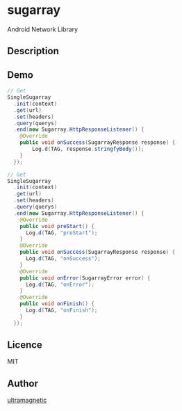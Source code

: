 # sugarray

Android Network Library

## Description

## Demo

``` Java
// Get
SingleSugarray
  .init(context)
  .get(url)
  .set(headers)
  .query(querys)
  .end(new Sugarray.HttpResponseListener() {
    @Override
    public void onSuccess(SugarrayResponse response) {
        Log.d(TAG, response.stringfyBody());
    }
  });

// Get
SingleSugarray
  .init(context)
  .get(url)
  .set(headers)
  .query(querys)
  .end(new Sugarray.HttpResponseListener() {
    @Override
    public void preStart() {
      Log.d(TAG, "preStart");
    }
    @Override
    public void onSuccess(SugarrayResponse response) {
      Log.d(TAG, "onSuccess");
    }
    @Override
    public void onError(SugarrayError error) {
      Log.d(TAG, "onError");
    }
    @Override
    public void onFinish() {
      Log.d(TAG, "onFinish");
    }
  });

```

## Licence

MIT

## Author

[ultramagnetic](https://github.com/ultramagnetic-github)
